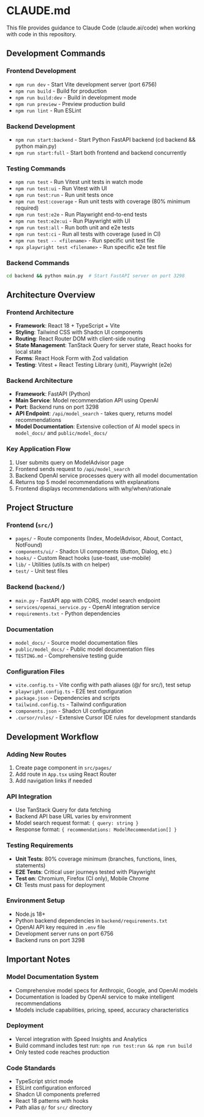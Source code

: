 # CLAUDE.md

This file provides guidance to Claude Code (claude.ai/code) when working with code in this repository.

## Development Commands

### Frontend Development
- `npm run dev` - Start Vite development server (port 6756)
- `npm run build` - Build for production
- `npm run build:dev` - Build in development mode
- `npm run preview` - Preview production build
- `npm run lint` - Run ESLint

### Backend Development
- `npm run start:backend` - Start Python FastAPI backend (cd backend && python main.py)
- `npm run start:full` - Start both frontend and backend concurrently

### Testing Commands
- `npm run test` - Run Vitest unit tests in watch mode
- `npm run test:ui` - Run Vitest with UI
- `npm run test:run` - Run unit tests once
- `npm run test:coverage` - Run unit tests with coverage (80% minimum required)
- `npm run test:e2e` - Run Playwright end-to-end tests
- `npm run test:e2e:ui` - Run Playwright with UI
- `npm run test:all` - Run both unit and e2e tests
- `npm run test:ci` - Run all tests with coverage (used in CI)
- `npm run test -- <filename>` - Run specific unit test file
- `npx playwright test <filename>` - Run specific e2e test file

### Backend Commands
```bash
cd backend && python main.py  # Start FastAPI server on port 3298
```

## Architecture Overview

### Frontend Architecture
- **Framework**: React 18 + TypeScript + Vite
- **Styling**: Tailwind CSS with Shadcn UI components
- **Routing**: React Router DOM with client-side routing
- **State Management**: TanStack Query for server state, React hooks for local state
- **Forms**: React Hook Form with Zod validation
- **Testing**: Vitest + React Testing Library (unit), Playwright (e2e)

### Backend Architecture
- **Framework**: FastAPI (Python)
- **Main Service**: Model recommendation API using OpenAI
- **Port**: Backend runs on port 3298
- **API Endpoint**: `/api/model_search` - takes query, returns model recommendations
- **Model Documentation**: Extensive collection of AI model specs in `model_docs/` and `public/model_docs/`

### Key Application Flow
1. User submits query on ModelAdvisor page
2. Frontend sends request to `/api/model_search`
3. Backend OpenAI service processes query with all model documentation
4. Returns top 5 model recommendations with explanations
5. Frontend displays recommendations with why/when/rationale

## Project Structure

### Frontend (`src/`)
- `pages/` - Route components (Index, ModelAdvisor, About, Contact, NotFound)
- `components/ui/` - Shadcn UI components (Button, Dialog, etc.)
- `hooks/` - Custom React hooks (use-toast, use-mobile)
- `lib/` - Utilities (utils.ts with cn helper)
- `test/` - Unit test files

### Backend (`backend/`)
- `main.py` - FastAPI app with CORS, model search endpoint
- `services/openai_service.py` - OpenAI integration service
- `requirements.txt` - Python dependencies

### Documentation
- `model_docs/` - Source model documentation files
- `public/model_docs/` - Public model documentation files
- `TESTING.md` - Comprehensive testing guide

### Configuration Files
- `vite.config.ts` - Vite config with path aliases (@/ for src/), test setup
- `playwright.config.ts` - E2E test configuration
- `package.json` - Dependencies and scripts
- `tailwind.config.ts` - Tailwind configuration
- `components.json` - Shadcn UI configuration
- `.cursor/rules/` - Extensive Cursor IDE rules for development standards

## Development Workflow

### Adding New Routes
1. Create page component in `src/pages/`
2. Add route in `App.tsx` using React Router
3. Add navigation links if needed

### API Integration
- Use TanStack Query for data fetching
- Backend API base URL varies by environment
- Model search request format: `{ query: string }`
- Response format: `{ recommendations: ModelRecommendation[] }`

### Testing Requirements
- **Unit Tests**: 80% coverage minimum (branches, functions, lines, statements)
- **E2E Tests**: Critical user journeys tested with Playwright
- **Test on**: Chromium, Firefox (CI only), Mobile Chrome
- **CI**: Tests must pass for deployment

### Environment Setup
- Node.js 18+
- Python backend dependencies in `backend/requirements.txt`
- OpenAI API key required in `.env` file
- Development server runs on port 6756
- Backend runs on port 3298

## Important Notes

### Model Documentation System
- Comprehensive model specs for Anthropic, Google, and OpenAI models
- Documentation is loaded by OpenAI service to make intelligent recommendations
- Models include capabilities, pricing, speed, accuracy characteristics

### Deployment
- Vercel integration with Speed Insights and Analytics
- Build command includes test run: `npm run test:run && npm run build`
- Only tested code reaches production

### Code Standards
- TypeScript strict mode
- ESLint configuration enforced
- Shadcn UI components preferred
- React 18 patterns with hooks
- Path alias `@/` for `src/` directory